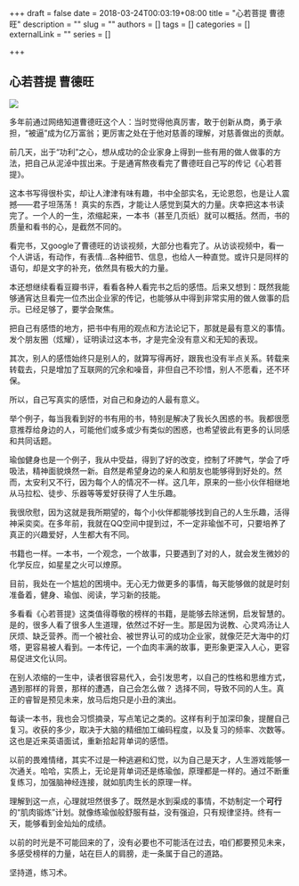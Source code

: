 
+++
draft = false
date = 2018-03-24T00:03:19+08:00
title = "心若菩提 曹德旺"
description = ""
slug = ""
authors = []
tags = []
categories = []
externalLink = ""
series = []

+++

## **心若菩提 曹德旺**

![](https://oss.sssmoe.com/wp-content/uploads202406062146441.jpg)        

多年前通过网络知道曹德旺这个人：当时觉得他真厉害，敢于创新从商，勇于承担，“被逼”成为亿万富翁；更厉害之处在于他对慈善的理解，对慈善做出的贡献。

前几天，出于“功利”之心，想从成功的企业家身上得到一些有用的做人做事的方法，把自己从泥淖中拔出来。于是通宵熬夜看完了曹德旺自己写的传记《心若菩提》。

这本书写得很朴实，却让人津津有味有趣，书中全部实名，无论恩怨，也是让人震撼——君子坦荡荡！ 真实的东西，才能让人感觉到莫大的力量。庆幸把这本书读完了。一个人的一生，浓缩起来，一本书（甚至几页纸）就可以概括。然而，书的质量和看书的心，是截然不同的。

看完书，又google了曹德旺的访谈视频，大部分也看完了。从访谈视频中，看一个人讲话，有动作，有表情...各种细节、信息，也给人一种直觉。或许只是同样的语句，却是文字的补充，依然具有极大的力量。

本还想继续看看豆瓣书评，看看各种人看完书之后的感悟。后来又想到：既然我能够通宵达旦看完一位杰出企业家的传记，也能够从中得到非常实用的做人做事的启示。已经足够了，要学会聚焦。

把自己有感悟的地方，把书中有用的观点和方法论记下，那就是最有意义的事情。发个朋友圈（炫耀），证明读过这本书，才是完全没有意义和无知的表现。

其次，别人的感悟始终只是别人的，就算写得再好，跟我也没有半点关系。转载来转载去，只是增加了互联网的冗余和噪音，非但自己不珍惜，别人不愿看，还不环保。

所以，自己写真实的感悟，对自己和身边的人最有意义。

举个例子，每当我看到好的书有用的书，特别是解决了我长久困惑的书。我都很愿意推荐给身边的人，可能他们或多或少有类似的困惑，也希望彼此有更多的认同感和共同话题。

瑜伽健身也是一个例子，我从中受益，得到了好的改变，控制了坏脾气，学会了呼吸法，精神面貌焕然一新。自然是希望身边的亲人和朋友也能够得到好处的。然而，太安利又不行，因为每个人的情况不一样。这几年，原来的一些小伙伴相继地从马拉松、徒步、乐器等等爱好获得了人生乐趣。

我很欣慰，因为这就是我所期望的，每个小伙伴都能够找到自己的人生乐趣，活得神采奕奕。在多年前，我就在QQ空间中提到过，不一定非瑜伽不可，只要培养了真正的兴趣爱好，人生都大有不同。

书籍也一样。一本书，一个观念，一个故事，只要遇到了对的人，就会发生微妙的化学反应，如星星之火可以燎原。

目前，我处在一个尴尬的困境中。无心无力做更多的事情，每天能够做的就是时刻准备着，健身、瑜伽、阅读，学习新的技能。

多看看《心若菩提》这类值得尊敬的榜样的书籍，是能够去除迷惘，启发智慧的。是的，很多人看了很多人生道理，依然过不好一生。那是因为说教、心灵鸡汤让人厌烦、缺乏营养。而一个被社会、被世界认可的成功企业家，就像茫茫大海中的灯塔，更容易被人看到。一本传记，一个血肉丰满的故事，更形象更深入人心，更容易促进文化认同。

在别人浓缩的一生中，读者很容易代入，会引发思考，以自己的性格和思维方式，遇到那样的背景，那样的遭遇，自己会怎么做？ 选择不同，导致不同的人生。真正的睿智是预见未来，放马后炮只是小丑的演出。

每读一本书，我也会习惯摘录，写点笔记之类的。这样有利于加深印象，提醒自己复习。收获的多少，取决于大脑的精细加工编码程度，以及复习的频率、次数等。这也是近来英语面试，重新拾起背单词的感悟。

以前的畏难情绪，其实不过是一种逃避和幻觉，以为自己是天才，人生游戏能够一次通关。哈哈，实质上，无论是背单词还是练瑜伽，原理都是一样的。通过不断重复练习，加强脑神经连接，就如肌肉生长的原理一样。

理解到这一点，心理就坦然很多了。既然是水到渠成的事情，不妨制定一个**可行**的“肌肉锻炼”计划。就像练瑜伽般舒服有益，没有强迫，只有规律坚持。终有一天，能够看到金灿灿的成绩。

以前的时光是不可能回来的了，没有必要也不可能活在过去，咱们都要预见未来，多感受榜样的力量，站在巨人的肩膀，走一条属于自己的道路。

坚持道，练习术。